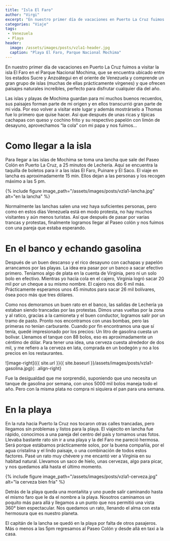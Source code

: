 ```yaml
---
title: "Isla El Faro"
author: "Virgi"
excerpt: "En nuestro primer día de vacaciones en Puerto La Cruz fuimos a visitar la isla El Faro en el Parque Nacional Mochima..."
categories: "Viaje"
tags: 
 - Venezuela
 - Playa
header:
  image: /assets/images/posts/vzla1-header.jpg
  caption: "Playa El Faro, Parque Nacional Mochima"
---
```


En nuestro primer día de vacaciones en Puerto La Cruz fuimos a visitar la isla El Faro en el Parque Nacional Mochima, que se encuentra ubicado entre los estados Sucre y Anzoátegui en el oriente de Venezuela y comprende un gran grupo de islas (muchas de ellas prácticamente vírgenes) y que ofrecen paisajes naturales increíbles, perfecto para disfrutar cualquier día del año. 

Las islas y playas de Mochima guardan para mí muchos buenos recuerdos, sus paisajes forman parte de mi origen y en ellos transcurrió gran parte de mi vida. Por eso volver a visitar este lugar y además mostrárselo a Thomas fue lo primero que quise hacer. Así que después de unas ricas y típicas cachapas con queso y cochino frito y su respectivo papelón con limón de desayuno, aprovechamos “la cola” con mi papa y nos fuimos… 

# Como llegar a la isla

Para llegar a las islas de Mochima se toma una lancha que sale del Paseo Colón en Puerto La Cruz, a 25 minutos de Lechería. Aquí se encuentra la taquilla de boletos para ir a las islas El Faro, Puinare y El Saco. El viaje en lancha es aproximadamente 15 min. Ellos dejan a las personas y los recogen máximo a las 5 pm. 


{% include figure image_path="/assets/images/posts/vzla1-lancha.jpg" alt="en la lancha" %} 


Normalmente las lanchas salen una vez haya suficientes personas, pero como en estos días Venezuela está en modo protesta, no hay muchos visitantes y aún menos turistas. Así que después de pasar por varias trancas y protestas, finalmente logramos llegar al Paseo colón y nos fuimos con una pareja que estaba esperando. 


# En el banco y echando gasolina

Después de un buen descanso y el rico desayuno con cachapas y papelón arrancamos por las playas. La idea era pasar por un banco a sacar efectivo primero. Teníamos algo de plata en la cuenta de Virginia, pero ni un solo bolo en efectivo. Mientras yo hacía cola en el cajero, Virginia logró sacar 20 mil por un cheque a su mismo nombre. El cajero nos dio 6 mil más. Prácticamente esperamos unos 45 minutos para sacar 26 mil bolívares, ósea poco más que tres dólares.

Como nos demoramos un buen rato en el banco, las salidas de Lechería ya estaban siendo trancadas por las protestas. Dimos unas vueltas por la zona y al ratico, gracias a la camioneta y el buen conductor, logramos salir por un tramo de pasto. Pronto nos encontramos con unas bombas, pero las primeras no tenían carburante. Cuando por fin encontramos una que sí tenía, quedé impresionado por los precios: Un litro de gasolina cuesta un bolívar. Llenamos el tanque con 88 bolos, eso es aproximadamente un céntimo de dólar. Para tener una idea, una cerveza cuesta alrededor de dos mil, y me refiero a la cerveza en lata, comprada en un bodegón y no a los precios en los restaurantes.


![image-right]({{ site.url }}{{ site.baseurl }}/assets/images/posts/vzla1-gasolina.jpg){: .align-right}

Fue la desigualdad que me sorprendió, suponiendo que uno necesita un tanque de gasolina por semana, con unos 5000 mil bolos maneja todo el año. Pero con la misma plata no compra ni siquiera el pan para una semana. 

# En la playa 

En la ruta hacia Puerto la Cruz nos tocaron otras calles trancadas, pero llegamos sin problemas y listos para la playa. El viajecito en lancha fue rápido, conocimos a una pareja del centro del país y tomamos unas fotos. Llevaba bastante rato sin ir a una playa y la del Faro me pareció hermosa. Será porque estábamos prácticamente solos, por la buena compañía, por el agua cristalina y el lindo paisaje, o una combinación de todos estos factores. Pasé un rato muy chévere y me encantó ver a Virginia en su habitad natural. Llevamos un saco de hielo, unas cervezas, algo para picar, y nos quedamos allá hasta el último momento.


{% include figure image_path="/assets/images/posts/vzla1-cerveza.jpg" alt="la cerveza bien fría" %} 


Detrás de la playa queda una montañita y uno puede salir caminando hasta el mismo faro que le da el nombre a la playa. Nosotros caminamos un poquito más para allá y llegamos a un punto que nos permitió una vista 360° bien espectacular. Nos quedamos un rato, llenando el alma con esta hermosura que es nuestro planeta. 

El capitán de la lancha se quedó en la playa por falta de otros pasajeros. Más o menos a las 5pm regresamos al Paseo Colón y desde allá en taxi a la casa. 

